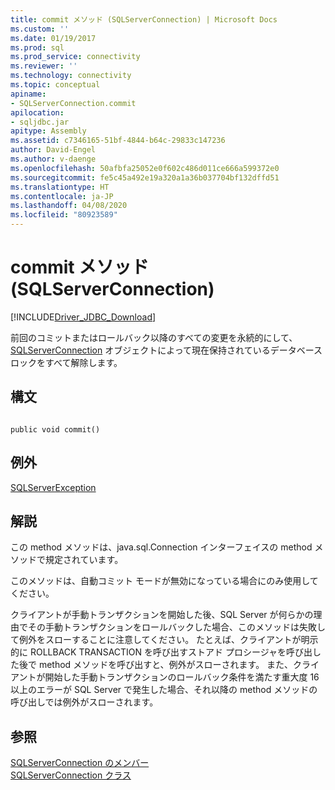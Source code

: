 ```yaml
---
title: commit メソッド (SQLServerConnection) | Microsoft Docs
ms.custom: ''
ms.date: 01/19/2017
ms.prod: sql
ms.prod_service: connectivity
ms.reviewer: ''
ms.technology: connectivity
ms.topic: conceptual
apiname:
- SQLServerConnection.commit
apilocation:
- sqljdbc.jar
apitype: Assembly
ms.assetid: c7346165-51bf-4844-b64c-29833c147236
author: David-Engel
ms.author: v-daenge
ms.openlocfilehash: 50afbfa25052e0f602c486d011ce666a599372e0
ms.sourcegitcommit: fe5c45a492e19a320a1a36b037704bf132dffd51
ms.translationtype: HT
ms.contentlocale: ja-JP
ms.lasthandoff: 04/08/2020
ms.locfileid: "80923589"
---
```

# <a name="commit-method-sqlserverconnection"></a>commit メソッド (SQLServerConnection)
[!INCLUDE[Driver_JDBC_Download](../../../includes/driver_jdbc_download.md)]

  前回のコミットまたはロールバック以降のすべての変更を永続的にして、[SQLServerConnection](../../../connect/jdbc/reference/sqlserverconnection-class.md) オブジェクトによって現在保持されているデータベース ロックをすべて解除します。  
  
## <a name="syntax"></a>構文  
  
```  
  
public void commit()  
```  
  
## <a name="exceptions"></a>例外  
 [SQLServerException](../../../connect/jdbc/reference/sqlserverexception-class.md)  
  
## <a name="remarks"></a>解説  
 この method メソッドは、java.sql.Connection インターフェイスの method メソッドで規定されています。  
  
 このメソッドは、自動コミット モードが無効になっている場合にのみ使用してください。  
  
 クライアントが手動トランザクションを開始した後、SQL Server が何らかの理由でその手動トランザクションをロールバックした場合、このメソッドは失敗して例外をスローすることに注意してください。 たとえば、クライアントが明示的に ROLLBACK TRANSACTION を呼び出すストアド プロシージャを呼び出した後で method メソッドを呼び出すと、例外がスローされます。 また、クライアントが開始した手動トランザクションのロールバック条件を満たす重大度 16 以上のエラーが SQL Server で発生した場合、それ以降の method メソッドの呼び出しでは例外がスローされます。  
  
## <a name="see-also"></a>参照  
 [SQLServerConnection のメンバー](../../../connect/jdbc/reference/sqlserverconnection-members.md)   
 [SQLServerConnection クラス](../../../connect/jdbc/reference/sqlserverconnection-class.md)  
  
  
